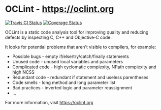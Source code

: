 # OCLint - https://oclint.org

[![Travis CI Status](https://api.travis-ci.org/oclint/oclint.svg?branch=master)](https://travis-ci.org/oclint/oclint) [![Coverage Status](https://coveralls.io/repos/github/oclint/oclint/badge.svg?branch=master)](https://coveralls.io/github/oclint/oclint?branch=master)

OCLint is a static code analysis tool for improving quality and reducing defects
by inspecting C, C++ and Objective-C code.

It looks for potential problems that aren't visible to compilers, for example:

* Possible bugs - empty if/else/try/catch/finally statements
* Unused code - unused local variables and parameters
* Complicated code - high cyclomatic complexity, NPath complexity and high NCSS
* Redundant code - redundant if statement and useless parentheses
* Code smells - long method and long parameter list
* Bad practices - inverted logic and parameter reassignment
* ...

For more information, visit https://oclint.org
